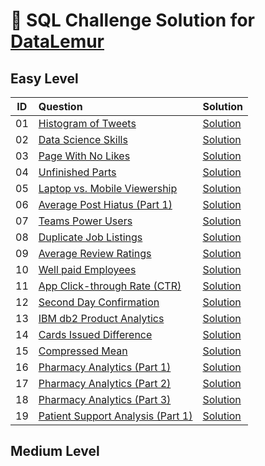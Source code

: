 # 🧠 SQL Challenge Solution for [DataLemur](https://datalemur.com/questions/)

## Easy Level

| ID  | Question                                                                                   | Solution                                                         |
| :-: | :----------------------------------------------------------------------------------------- | :--------------------------------------------------------------- |
| 01  | [Histogram of Tweets](https://datalemur.com/questions/sql-histogram-tweets)                | [Solution](Solutions_Easy/01_historgram_of_tweets.sql)           |
| 02  | [Data Science Skills](https://datalemur.com/questions/matching-skills)                     | [Solution](Solutions_Easy/02_data_science_skills.sql)            |
| 03  | [Page With No Likes](https://datalemur.com/questions/sql-page-with-no-likes)               | [Solution](Solutions_Easy/03_page_with_no_likes.sql)             |
| 04  | [Unfinished Parts](https://datalemur.com/questions/tesla-unfinished-parts)                 | [Solution](Solutions_Easy/04_unfinished_parts.sql)               |
| 05  | [Laptop vs. Mobile Viewership](https://datalemur.com/questions/laptop-mobile-viewership)   | [Solution](Solutions_Easy/05_laptop_vs_mobile_viewership.sql)    |
| 06  | [Average Post Hiatus (Part 1)](https://datalemur.com/questions/sql-average-post-hiatus-1)  | [Solution](Solutions_Easy/06_Average_post_hiatus.sql)            |
| 07  | [Teams Power Users](https://datalemur.com/questions/teams-power-users)                     | [Solution](Solutions_Easy/07_team_power_users.sql)               |
| 08  | [Duplicate Job Listings](https://datalemur.com/questions/duplicate-job-listings)           | [Solution](Solutions_Easy/08_duplicate_job_listings.sql)         |
| 09  | [Average Review Ratings](https://datalemur.com/questions/sql-avg-review-ratings)           | [Solution](Solutions_Easy/09_average_review_ratings.sql)         |
| 10  | [Well paid Employees](https://datalemur.com/questions/sql-well-paid-employees)             | [Solution](Solutions_Easy/10_well_paid_employees.sql)            |
| 11  | [App Click-through Rate (CTR)](https://datalemur.com/questions/click-through-rate)         | [Solution](Solutions_Easy/11_app_clickrate.sql)                  |
| 12  | [Second Day Confirmation](https://datalemur.com/questions/second-day-confirmation)         | [Solution](Solutions_Easy/12_second_day_confirmation.sql)        |
| 13  | [IBM db2 Product Analytics](https://datalemur.com/questions/sql-ibm-db2-product-analytics) | [Solution](Solutions_Easy/13_ibm_db2_product_analytics.sql)      |
| 14  | [Cards Issued Difference](https://datalemur.com/questions/cards-issued-difference)         | [Solution](Solutions_Easy/14_card_issued_diference.sql)          |
| 15  | [Compressed Mean](https://datalemur.com/questions/alibaba-compressed-mean)                 | [Solution](Solutions_Easy/15_compressed_mean.sql)                |
| 16  | [Pharmacy Analytics (Part 1)](https://datalemur.com/questions/top-profitable-drugs)        | [Solution](Solutions_Easy/16_pharmacy_analytics_part1.sql)       |
| 17  | [Pharmacy Analytics (Part 2)](https://datalemur.com/questions/non-profitable-drugs)        | [Solution](Solutions_Easy/17_pharmacy_analytics_part2.sql)       |
| 18  | [Pharmacy Analytics (Part 3)](https://datalemur.com/questions/total-drugs-sales)           | [Solution](Solutions_Easy/18_pharmacy_analytics_part3.sql)       |
| 19  | [Patient Support Analysis (Part 1)](https://datalemur.com/questions/frequent-callers)      | [Solution](Solutions_Easy/19_patient_support_analysis_part1.sql) |

## Medium Level
